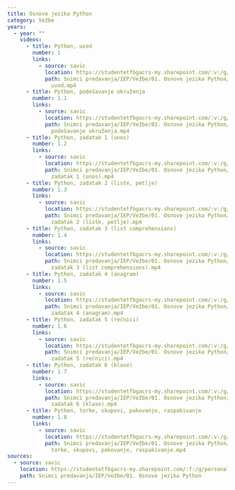 ```yaml
---
title: Osnove jezika Python
category: Vežbe
years:
  - year: ""
    videos:
      - title: Python, uvod
        number: 1
        links:
          - source: savic
            location: https://studentetfbgacrs-my.sharepoint.com/:v:/g/personal/sa190595d_student_etf_bg_ac_rs/Eeq-vzuNM7dPnrGZvKCIkFMBQ28ep6g0ScvX90eHobbe8A
            path: Snimci predavanja/IEP/Vežbe/01. Osnove jezika Python/01.00 - Python,
              uvod.mp4
      - title: Python, podešavanje okruženja
        number: 1.1
        links:
          - source: savic
            location: https://studentetfbgacrs-my.sharepoint.com/:v:/g/personal/sa190595d_student_etf_bg_ac_rs/EcDaydh8QqtIudzQ5_Fp17gBHRFB42XlTMJEBN4WwScOWA
            path: Snimci predavanja/IEP/Vežbe/01. Osnove jezika Python/01.01 - Python,
              podešavanje okruženja.mp4
      - title: Python, zadatak 1 (unos)
        number: 1.2
        links:
          - source: savic
            location: https://studentetfbgacrs-my.sharepoint.com/:v:/g/personal/sa190595d_student_etf_bg_ac_rs/ERi7SNKBxhBAl2xANquGt_wB5CSTFTAA7SBCB3OXfBvuQw
            path: Snimci predavanja/IEP/Vežbe/01. Osnove jezika Python/01.02 - Python,
              zadatak 1 (unos).mp4
      - title: Python, zadatak 2 (liste, petlje)
        number: 1.3
        links:
          - source: savic
            location: https://studentetfbgacrs-my.sharepoint.com/:v:/g/personal/sa190595d_student_etf_bg_ac_rs/Eaw43hM5KMxHpAywd2wr16gBhKqJChgkLPxATFHB4n5-NA
            path: Snimci predavanja/IEP/Vežbe/01. Osnove jezika Python/01.03 - Python,
              zadatak 2 (liste, petlje).mp4
      - title: Python, zadatak 3 (list comprehensions)
        number: 1.4
        links:
          - source: savic
            location: https://studentetfbgacrs-my.sharepoint.com/:v:/g/personal/sa190595d_student_etf_bg_ac_rs/EfkVU41zbeVKnoafMT_psvwBaJYgbdahkDBMIS7Pgf-uZw
            path: Snimci predavanja/IEP/Vežbe/01. Osnove jezika Python/01.04 - Python,
              zadatak 3 (list comprehensions).mp4
      - title: Python, zadatak 4 (anagram)
        number: 1.5
        links:
          - source: savic
            location: https://studentetfbgacrs-my.sharepoint.com/:v:/g/personal/sa190595d_student_etf_bg_ac_rs/EXY6c-GHHMNJmAjYEKprlyoB6g_eGU5A9Ump6YGsaJbj7g
            path: Snimci predavanja/IEP/Vežbe/01. Osnove jezika Python/01.05 - Python,
              zadatak 4 (anagram).mp4
      - title: Python, zadatak 5 (rečnici)
        number: 1.6
        links:
          - source: savic
            location: https://studentetfbgacrs-my.sharepoint.com/:v:/g/personal/sa190595d_student_etf_bg_ac_rs/Edm0Cpf5P6dFhwMDx1Cs7wkBcdiAe-bi331XIFHpG9_csg
            path: Snimci predavanja/IEP/Vežbe/01. Osnove jezika Python/01.06 - Python,
              zadatak 5 (rečnici).mp4
      - title: Python, zadatak 6 (klase)
        number: 1.7
        links:
          - source: savic
            location: https://studentetfbgacrs-my.sharepoint.com/:v:/g/personal/sa190595d_student_etf_bg_ac_rs/EVwyix26NHhNsWUrmOz8Zb8B58AoO5S-JOmFK-a72Waw2Q
            path: Snimci predavanja/IEP/Vežbe/01. Osnove jezika Python/01.07 - Python,
              zadatak 6 (klase).mp4
      - title: Python, torke, skupovi, pakovanje, raspakivanje
        number: 1.8
        links:
          - source: savic
            location: https://studentetfbgacrs-my.sharepoint.com/:v:/g/personal/sa190595d_student_etf_bg_ac_rs/EZioWvst7QBIvtjRr3KV27gBkC58wcb8Dh9HnwOu5C76xA
            path: Snimci predavanja/IEP/Vežbe/01. Osnove jezika Python/01.08 - Python,
              torke, skupovi, pakovanje, raspakivanje.mp4
sources:
  - source: savic
    location: https://studentetfbgacrs-my.sharepoint.com/:f:/g/personal/sa190595d_student_etf_bg_ac_rs/EsijR0uvdfZBtLpjMqdaS-8By7y9GAdBAjIkfrWwDz6BdQ
    path: Snimci predavanja/IEP/Vežbe/01. Osnove jezika Python
---
```




